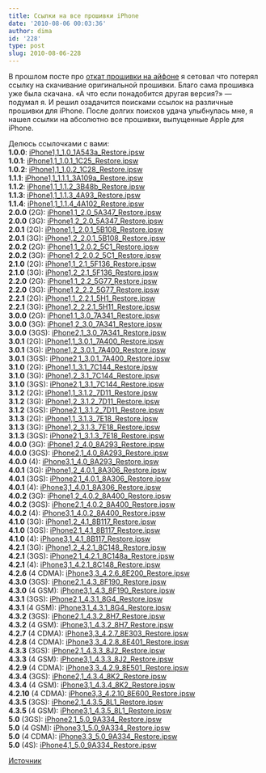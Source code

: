 ```yaml
---
title: Ссылки на все прошивки iPhone
date: '2010-08-06 00:03:36'
author: dima
id: '228'
type: post
slug: 2010-08-06-228
---
```


В прошлом посте про [откат прошивки на айфоне](/blog/kak_otkatit_proshivku_4_0_do_3_1_3_na_iphone_3g/2010-07-28-227) я сетовал что потерял ссылку на скачивание оригинальной прошивки. Благо сама прошивка уже была скачана. «А что если понадобится другая версия?» — подумал я. И решил озадачится поисками ссылок на различные прошивки для iPhone. После долгих поисков удача улыбнулась мне, я нашел ссылки на абсолютно все прошивки, выпущенные Apple для iPhone.

Делюсь ссылочками с вами:  
**1.0.0**: [iPhone1,1\_1.0\_1A543a\_Restore.ipsw](https://appldnld.apple.com.edgesuite.net/content.info.apple.com/iPhone/061-3538.20070629.B7vXa/iPhone1,1_1.0_1A543a_Restore.ipsw "https://appldnld.apple.com.edgesuite.net/content.info.apple.com/iPhone/061-3538.20070629.B7vXa/iPhone1,1_1.0_1A543a_Restore.ipsw")  
**1.0.1**: [iPhone1,1\_1.0.1\_1C25\_Restore.ipsw](https://appldnld.apple.com.edgesuite.net/content.info.apple.com/iPhone/061-3614.20070731.Nt6Y7/iPhone1,1_1.0.1_1C25_Restore.ipsw "https://appldnld.apple.com.edgesuite.net/content.info.apple.com/iPhone/061-3614.20070731.Nt6Y7/iPhone1,1_1.0.1_1C25_Restore.ipsw")  
**1.0.2**: [iPhone1,1\_1.0.2\_1C28\_Restore.ipsw](https://appldnld.apple.com.edgesuite.net/content.info.apple.com/iPhone/061-3823.20070821.vormd/iPhone1,1_1.0.2_1C28_Restore.ipsw "https://appldnld.apple.com.edgesuite.net/content.info.apple.com/iPhone/061-3823.20070821.vormd/iPhone1,1_1.0.2_1C28_Restore.ipsw")  
**1.1.1**: [iPhone1,1\_1.1.1\_3A109a\_Restore.ipsw](https://appldnld.apple.com.edgesuite.net/content.info.apple.com/iPhone/061-3883.20070927.In76t/iPhone1,1_1.1.1_3A109a_Restore.ipsw "https://appldnld.apple.com.edgesuite.net/content.info.apple.com/iPhone/061-3883.20070927.In76t/iPhone1,1_1.1.1_3A109a_Restore.ipsw")  
**1.1.2**: [iPhone1,1\_1.1.2\_3B48b\_Restore.ipsw](https://appldnld.apple.com.edgesuite.net/content.info.apple.com/iPhone/061-4037.20071107.5Bghn/iPhone1,1_1.1.2_3B48b_Restore.ipsw "https://appldnld.apple.com.edgesuite.net/content.info.apple.com/iPhone/061-4037.20071107.5Bghn/iPhone1,1_1.1.2_3B48b_Restore.ipsw")  
**1.1.3**: [iPhone1,1\_1.1.3\_4A93\_Restore.ipsw](https://appldnld.apple.com.edgesuite.net/content.info.apple.com/iPhone/061-4061.20080115.4Fvn7/iPhone1,1_1.1.3_4A93_Restore.ipsw "https://appldnld.apple.com.edgesuite.net/content.info.apple.com/iPhone/061-4061.20080115.4Fvn7/iPhone1,1_1.1.3_4A93_Restore.ipsw")  
**1.1.4**: [iPhone1,1\_1.1.4\_4A102\_Restore.ipsw](https://appldnld.apple.com.edgesuite.net/content.info.apple.com/iPhone/061-4313.20080226.Sw39i/iPhone1,1_1.1.4_4A102_Restore.ipsw "https://appldnld.apple.com.edgesuite.net/content.info.apple.com/iPhone/061-4313.20080226.Sw39i/iPhone1,1_1.1.4_4A102_Restore.ipsw")  
**2.0.0** (2G): [iPhone1,1\_2.0\_5A347\_Restore.ipsw](https://appldnld.apple.com.edgesuite.net/content.info.apple.com/iPhone/061-4956.20080710.V50OI/iPhone1,1_2.0_5A347_Restore.ipsw "https://appldnld.apple.com.edgesuite.net/content.info.apple.com/iPhone/061-4956.20080710.V50OI/iPhone1,1_2.0_5A347_Restore.ipsw")  
**2.0.0** (3G): [iPhone1,2\_2.0\_5A347\_Restore.ipsw](https://appldnld.apple.com.edgesuite.net/content.info.apple.com/iPhone/061-4955.20080710.bgt53/iPhone1,2_2.0_5A347_Restore.ipsw "https://appldnld.apple.com.edgesuite.net/content.info.apple.com/iPhone/061-4955.20080710.bgt53/iPhone1,2_2.0_5A347_Restore.ipsw")  
**2.0.1** (2G): [iPhone1,1\_2.0.1\_5B108\_Restore.ipsw](https://appldnld.apple.com.edgesuite.net/content.info.apple.com/iPhone/061-5135.20080729.Vfgtr/iPhone1,1_2.0.1_5B108_Restore.ipsw "https://appldnld.apple.com.edgesuite.net/content.info.apple.com/iPhone/061-5135.20080729.Vfgtr/iPhone1,1_2.0.1_5B108_Restore.ipsw")  
**2.0.1** (3G): [iPhone1,2\_2.0.1\_5B108\_Restore.ipsw](https://appldnld.apple.com.edgesuite.net/content.info.apple.com/iPhone/061-5134.20080729.Q2W3E/iPhone1,2_2.0.1_5B108_Restore.ipsw "https://appldnld.apple.com.edgesuite.net/content.info.apple.com/iPhone/061-5134.20080729.Q2W3E/iPhone1,2_2.0.1_5B108_Restore.ipsw")  
**2.0.2** (2G): [iPhone1,1\_2.0.2\_5C1\_Restore.ipsw](https://appldnld.apple.com.edgesuite.net/content.info.apple.com/iPhone/061-5246.20080818.2V0hO/iPhone1,1_2.0.2_5C1_Restore.ipsw "https://appldnld.apple.com.edgesuite.net/content.info.apple.com/iPhone/061-5246.20080818.2V0hO/iPhone1,1_2.0.2_5C1_Restore.ipsw")  
**2.0.2** (3G): [iPhone1,2\_2.0.2\_5C1\_Restore.ipsw](https://appldnld.apple.com.edgesuite.net/content.info.apple.com/iPhone/061-5241.20080818.t5Fv3/iPhone1,2_2.0.2_5C1_Restore.ipsw "https://appldnld.apple.com.edgesuite.net/content.info.apple.com/iPhone/061-5241.20080818.t5Fv3/iPhone1,2_2.0.2_5C1_Restore.ipsw")  
**2.1.0** (2G): [iPhone1,1\_2.1\_5F136\_Restore.ipsw](https://appldnld.apple.com.edgesuite.net/content.info.apple.com/iPhone/061-5202.20080909.gkbEj/iPhone1,1_2.1_5F136_Restore.ipsw "https://appldnld.apple.com.edgesuite.net/content.info.apple.com/iPhone/061-5202.20080909.gkbEj/iPhone1,1_2.1_5F136_Restore.ipsw")  
**2.1.0** (3G): [iPhone1,2\_2.1\_5F136\_Restore.ipsw](https://appldnld.apple.com.edgesuite.net/content.info.apple.com/iPhone/061-5198.20080909.K3294/iPhone1,2_2.1_5F136_Restore.ipsw "https://appldnld.apple.com.edgesuite.net/content.info.apple.com/iPhone/061-5198.20080909.K3294/iPhone1,2_2.1_5F136_Restore.ipsw")  
**2.2.0** (2G): [iPhone1,1\_2.2\_5G77\_Restore.ipsw](https://appldnld.apple.com.edgesuite.net/content.info.apple.com/iPhone/061-5779.20081120.Pt5yH/iPhone1,1_2.2_5G77_Restore.ipsw "https://appldnld.apple.com.edgesuite.net/content.info.apple.com/iPhone/061-5779.20081120.Pt5yH/iPhone1,1_2.2_5G77_Restore.ipsw")  
**2.2.0** (3G): [iPhone1,2\_2.2\_5G77\_Restore.ipsw](https://appldnld.apple.com.edgesuite.net/content.info.apple.com/iPhone/061-5778.20081120.Aqw4R/iPhone1,2_2.2_5G77_Restore.ipsw "https://appldnld.apple.com.edgesuite.net/content.info.apple.com/iPhone/061-5778.20081120.Aqw4R/iPhone1,2_2.2_5G77_Restore.ipsw")  
**2.2.1** (2G): [iPhone1,1\_2.2.1\_5H1\_Restore.ipsw](https://appldnld.apple.com.edgesuite.net/content.info.apple.com/iPhone/061-5830.20090127.Mmni6/iPhone1,1_2.2.1_5H11_Restore.ipsw "https://appldnld.apple.com.edgesuite.net/content.info.apple.com/iPhone/061-5830.20090127.Mmni6/iPhone1,1_2.2.1_5H11_Restore.ipsw")  
**2.2.1** (3G): [iPhone1,2\_2.2.1\_5H11\_Restore.ipsw](https://appldnld.apple.com.edgesuite.net/content.info.apple.com/iPhone/061-5828.20090127.aQLi8/iPhone1,2_2.2.1_5H11_Restore.ipsw "https://appldnld.apple.com.edgesuite.net/content.info.apple.com/iPhone/061-5828.20090127.aQLi8/iPhone1,2_2.2.1_5H11_Restore.ipsw")  
**3.0.0** (2G): [iPhone1,1\_3.0\_7A341\_Restore.ipsw](https://appldnld.apple.com.edgesuite.net/content.info.apple.com/iPhone/061-6580.20090617.XsP76/iPhone1,1_3.0_7A341_Restore.ipsw "https://appldnld.apple.com.edgesuite.net/content.info.apple.com/iPhone/061-6580.20090617.XsP76/iPhone1,1_3.0_7A341_Restore.ipsw")  
**3.0.0** (3G): [iPhone1,2\_3.0\_7A341\_Restore.ipsw](https://appldnld.apple.com.edgesuite.net/content.info.apple.com/iPhone/061-6578.20090617.VfgtU/iPhone1,2_3.0_7A341_Restore.ipsw "https://appldnld.apple.com.edgesuite.net/content.info.apple.com/iPhon<br/>e/061-6578.20090617.VfgtU/iPhone1,2_3.0_7A341_Restore.ipsw")  
**3.0.0** (3GS): [iPhone2,1\_3.0\_7A341\_Restore.ipsw](https://appldnld.apple.com.edgesuite.net/content.info.apple.com/iPhone/061-6582.20090617.LlI87/iPhone2,1_3.0_7A341_Restore.ipsw "https://appldnld.apple.com.edgesuite.net/content.info.apple.com/iPhone/061-6582.20090617.LlI87/iPhone2,1_3.0_7A341_Restore.ipsw")  
**3.0.1** (2G): [iPhone1,1\_3.0.1\_7A400\_Restore.ipsw](https://appldnld.apple.com.edgesuite.net/content.info.apple.com/iPhone/061-6974.20090731.Cf4Tg/iPhone1,1_3.0.1_7A400_Restore.ipsw "https://appldnld.apple.com.edgesuite.net/content.info.apple.com/iPhone/061-6974.20090731.Cf4Tg/iPhone1,1_3.0.1_7A400_Restore.ipsw")  
**3.0.1** (3G): [iPhone1,2\_3.0.1\_7A400\_Restore.ipsw](https://appldnld.apple.com.edgesuite.net/content.info.apple.com/iPhone/061-6972.20090731.Zx3Rr/iPhone1,2_3.0.1_7A400_Restore.ipsw "https://appldnld.apple.com.edgesuite.net/content.info.apple.com/iPhone/061-6972.20090731.Zx3Rr/iPhone1,2_3.0.1_7A400_Restore.ipsw")  
**3.0.1** (3GS): [iPhone2,1\_3.0.1\_7A400\_Restore.ipsw](https://appldnld.apple.com.edgesuite.net/content.info.apple.com/iPhone/061-6976.20090731.Vgbt5/iPhone2,1_3.0.1_7A400_Restore.ipsw "https://appldnld.apple.com.edgesuite.net/content.info.apple.com/iPhone/061-6976.20090731.Vgbt5/iPhone2,1_3.0.1_7A400_Restore.ipsw")  
**3.1.0** (2G): [iPhone1,1\_3.1\_7C144\_Restore.ipsw](https://appldnld.apple.com.edgesuite.net/content.info.apple.com/iPhone/061-6605.20090909.PQ3ws/iPhone1,1_3.1_7C144_Restore.ipsw "https://appldnld.apple.com.edgesuite.net/content.info.apple.com/iPhone/061-6605.20090909.PQ3ws/iPhone1,1_3.1_7C144_Restore.ipsw")  
**3.1.0** (3G): [iPhone1,2\_3.1\_7C144\_Restore.ipsw](https://appldnld.apple.com.edgesuite.net/content.info.apple.com/iPhone/061-6600.20090909.AwndZ/iPhone1,2_3.1_7C144_Restore.ipsw "https://appldnld.apple.com.edgesuite.net/content.info.apple.com/iPhone/061-6600.20090909.AwndZ/iPhone1,2_3.1_7C144_Restore.ipsw")  
**3.1.0** (3GS): [iPhone2,1\_3.1\_7C144\_Restore.ipsw](https://appldnld.apple.com.edgesuite.net/content.info.apple.com/iPhone/061-6609.20090909.mwws4/iPhone2,1_3.1_7C144_Restore.ipsw "https://appldnld.apple.com.edgesuite.net/content.info.apple.com/iPhone/061-6609.20090909.mwws4/iPhone2,1_3.1_7C144_Restore.ipsw")  
**3.1.2** (2G): [iPhone1,1\_3.1.2\_7D11\_Restore.ipsw](https://appldnld.apple.com.edgesuite.net/content.info.apple.com/iPhone/061-7268.20091008.32pNe/iPhone1,1_3.1.2_7D11_Restore.ipsw "https://appldnld.apple.com.edgesuite.net/content.info.apple.com/iPhone/061-7268.20091008.32pNe/iPhone1,1_3.1.2_7D11_Restore.ipsw")  
**3.1.2** (3G): [iPhone1,2\_3.1.2\_7D11\_Restore.ipsw](https://appldnld.apple.com.edgesuite.net/content.info.apple.com/iPhone/061-7265.20091008.Xsd32/iPhone1,2_3.1.2_7D11_Restore.ipsw "https://appldnld.apple.com.edgesuite.net/content.info.apple.com/iPhone/061-7265.20091008.Xsd32/iPhone1,2_3.1.2_7D11_Restore.ipsw")  
**3.1.2** (3GS): [iPhone2,1\_3.1.2\_7D11\_Restore.ipsw](https://appldnld.apple.com.edgesuite.net/content.info.apple.com/iPhone/061-7270.20091008.phn32/iPhone2,1_3.1.2_7D11_Restore.ipsw "https://appldnld.apple.com.edgesuite.net/content.info.apple.com/iPhone/061-7270.20091008.phn32/iPhone2,1_3.1.2_7D11_Restore.ipsw")  
**3.1.3** (2G): [iPhone1,1\_3.1.3\_7E18\_Restore.ipsw](https://appldnld.apple.com.edgesuite.net/content.info.apple.com/iPhone/061-7481.20100202.4orot/iPhone1,1_3.1.3_7E18_Restore.ipsw "https://appldnld.apple.com.edgesuite.net/content.info.apple.com/iPhone/061-7481.20100202.4orot/iPhone1,1_3.1.3_7E18_Restore.ipsw")  
**3.1.3** (3G): [iPhone1,2\_3.1.3\_7E18\_Restore.ipsw](https://appldnld.apple.com.edgesuite.net/content.info.apple.com/iPhone/061-7468.20100202.pbnrt/iPhone1,2_3.1.3_7E18_Restore.ipsw "https://appldnld.apple.com.edgesuite.net/content.info.apple.com/iPhone/061-7468.20100202.pbnrt/iPhone1,2_3.1.3_7E18_Restore.ipsw")  
**3.1.3** (3GS): [iPhone2,1\_3.1.3\_7E18\_Restore.ipsw](https://appldnld.apple.com.edgesuite.net/content.info.apple.com/iPhone/061-7472.20100202.8tugj/iPhone2,1_3.1.3_7E18_Restore.ipsw "https://appldnld.apple.com.edgesuite.net/content.info.apple.com/iPhone/061-7472.20100202.8tugj/iPhone2,1_3.1.3_7E18_Restore.ipsw")  
**4.0.0** (3G): [iPhone1,2\_4.0\_8A293\_Restore.ipsw](https://appldnld.apple.com.edgesuite.net/content.info.apple.com/iPhone4/061-7436.20100621.58Yt4/iPhone1,2_4.0_8A293_Restore.ipsw "https://appldnld.apple.com.edgesuite.net/content.info.apple.com/iPhone4/061-7436.20100621.58Yt4/iPhone1,2_4.0_8A293_Restore.ipsw")  
**4.0.0** (3GS): [iPhone2,1\_4.0\_8A293\_Restore.ipsw](https://appldnld.apple.com.edgesuite.net/content.info.apple.com/iPhone4/061-7437.20100621.5urG8/iPhone2,1_4.0_8A293_Restore.ipsw "https://appldnld.apple.com.edgesuite.net/content.info.apple.com/iPhone4/061-7437.20100621.5urG8/iPhone2,1_4.0_8A293_Restore.ipsw")  
**4.0.0** (4): [iPhone3,1\_4.0\_8A293\_Restore.ipsw](https://appldnld.apple.com.edgesuite.net/content.info.apple.com/iPhone4/061-7380.20100621,Vfgb5/iPhone3,1_4.0_8A293_Restore.ipsw "https://appldnld.apple.com.edgesuite.net/content.info.apple.com/iPhone4/061-7380.20100621,Vfgb5/iPhone3,1_4.0_8A293_Restore.ipsw")  
**4.0.1** (3G): [iPhone1,2\_4.0.1\_8A306\_Restore.ipsw](https://appldnld.apple.com/iPhone4/061-8616.20100715.phnt4/iPhone1,2_4.0.1_8A306_Restore.ipsw "https://appldnld.apple.com/iPhone4/061-8616.20100715.phnt4/iPhone1,2_4.0.1_8A306_Restore.ipsw")  
**4.0.1** (3GS): [iPhone2,1\_4.0.1\_8A306\_Restore.ipsw](https://appldnld.apple.com/iPhone4/061-8618.20100715.Zapn4/iPhone2,1_4.0.1_8A306_Restore.ipsw "https://appldnld.apple.com/iPhone4/061-8618.20100715.Zapn4/iPhone2,1_4.0.1_8A306_Restore.ipsw")  
**4.0.1** (4): [iPhone3,1\_4.0.1\_8A306\_Restore.ipsw](https://appldnld.apple.com/iPhone4/061-8619.20100715.4Pnsx/iPhone3,1_4.0.1_8A306_Restore.ipsw "https://appldnld.apple.com/iPhone4/061-8619.20100715.4Pnsx/iPhone3,1_4.0.1_8A306_Restore.ipsw")  
**4.0.2** (3G): [iPhone1,2\_4.0.2\_8A400\_Restore.ipsw](https://appldnld.apple.com/iPhone4/061-8802.20100811.XcfpR/iPhone1,2_4.0.2_8A400_Restore.ipsw "https://appldnld.apple.com/iPhone4/061-8802.20100811.XcfpR/iPhone1,2_4.0.2_8A400_Restore.ipsw")  
**4.0.2** (3GS): [iPhone2,1\_4.0.2\_8A400\_Restore.ipsw](https://appldnld.apple.com/iPhone4/061-8805.20100811.Dcr4e/iPhone2,1_4.0.2_8A400_Restore.ipsw "https://appldnld.apple.com/iPhone4/061-8805.20100811.Dcr4e/iPhone2,1_4.0.2_8A400_Restore.ipsw")  
**4.0.2** (4): [iPhone3,1\_4.0.2\_8A400\_Restore.ipsw](https://appldnld.apple.com/iPhone4/061-8807.20100811.3Edre/iPhone3,1_4.0.2_8A400_Restore.ipsw "https://appldnld.apple.com/iPhone4/061-8807.20100811.3Edre/iPhone3,1_4.0.2_8A400_Restore.ipsw")  
**4.1.0** (3G): [iPhone1,2\_4.1\_8B117\_Restore.ipsw](https://appldnld.apple.com/iPhone4/061-7932.20100908.3fgt5/iPhone1,2_4.1_8B117_Restore.ipsw "https://appldnld.apple.com/iPhone4/061-7932.20100908.3fgt5/iPhone1,2_4.1_8B117_Restore.ipsw")  
**4.1.0** (3GS): [iPhone2,1\_4.1\_8B117\_Restore.ipsw](https://appldnld.apple.com/iPhone4/061-7938.20100908.F3rCk/iPhone2,1_4.1_8B117_Restore.ipsw "https://appldnld.apple.com/iPhone4/061-7938.20100908.F3rCk/iPhone2,1_4.1_8B117_Restore.ipsw")  
**4.1.0** (4): [iPhone3,1\_4.1\_8B117\_Restore.ipsw](https://appldnld.apple.com/iPhone4/061-7939.20100908.Lcyg3/iPhone3,1_4.1_8<br/>B117_Restore.ipsw "https://appldnld.apple.com/iPhone4/061-7939.20100908.Lcyg3/iPhone3,1_4.1_8B117_Restore.ipsw")  
**4.2.1** (3G): [iPhone1,2\_4.2.1\_8C148\_Restore.ipsw](https://appldnld.apple.com/iPhone4/061-9853.20101122.Vfgt5/iPhone1,2_4.2.1_8C148_Restore.ipsw "https://appldnld.apple.com/iPhone4/061-9853.20101122.Vfgt5/iPhone1,2_4.2.1_8C148_Restore.ipsw")  
**4.2.1** (3GS): [iPhone2,1\_4.2.1\_8C148a\_Restore.ipsw](https://appldnld.apple.com/iPhone4/061-9895.20101122.Cdew2/iPhone2,1_4.2.1_8C148a_Restore.ipsw "https://appldnld.apple.com/iPhone4/061-9895.20101122.Cdew2/iPhone2,1_4.2.1_8C148a_Restore.ipsw")  
**4.2.1** (4): [iPhone3,1\_4.2.1\_8C148\_Restore.ipsw](https://appldnld.apple.com/iPhone4/061-9858.20101122.Er456/iPhone3,1_4.2.1_8C148_Restore.ipsw "https://appldnld.apple.com/iPhone4/061-9858.20101122.Er456/iPhone3,1_4.2.1_8C148_Restore.ipsw")  
**4.2.6** (4 CDMA): [iPhone3,3\_4.2.6\_8E200\_Restore.ipsw](https://appldnld.apple.com/iPhone4/041-0177.20110131.Pyvrz/iPhone3,3_4.2.6_8E200_Restore.ipsw "https://appldnld.apple.com/iPhone4/041-0177.20110131.Pyvrz/iPhone3,3_4.2.6_8E200_Restore.ipsw")  
**4.3.0** (3GS): [iPhone2,1\_4.3\_8F190\_Restore.ipsw](https://appldnld.apple.com/iPhone4/041-0328.20110311.Lkhy6/iPhone2,1_4.3_8F190_Restore.ipsw "https://appldnld.apple.com/iPhone4/041-0328.20110311.Lkhy6/iPhone2,1_4.3_8F190_Restore.ipsw")  
**4.3.0** (4 GSM): [iPhone3,1\_4.3\_8F190\_Restore.ipsw](https://appldnld.apple.com/iPhone4/041-0330.20110311.Cswe3/iPhone3,1_4.3_8F190_Restore.ipsw "https://appldnld.apple.com/iPhone4/041-0330.20110311.Cswe3/iPhone3,1_4.3_8F190_Restore.ipsw")  
**4.3.1** (3GS): [iPhone2,1\_4.3.1\_8G4\_Restore.ipsw](https://appldnld.apple.com/iPhone4/041-0549.20110325.ZxP8u/iPhone2,1_4.3.1_8G4_Restore.ipsw "https://appldnld.apple.com/iPhone4/041-0549.20110325.ZxP8u/iPhone2,1_4.3.1_8G4_Restore.ipsw")  
**4.3.1** (4 GSM): [iPhone3,1\_4.3.1\_8G4\_Restore.ipsw](https://appldnld.apple.com/iPhone4/041-0551.20110325.Aw2Dr/iPhone3,1_4.3.1_8G4_Restore.ipsw "https://appldnld.apple.com/iPhone4/041-0551.20110325.Aw2Dr/iPhone3,1_4.3.1_8G4_Restore.ipsw")  
**4.3.2** (3GS): [iPhone2,1\_4.3.2\_8H7\_Restore.ipsw](https://appldnld.apple.com/iPhone4/041-0660.20110414.Gwed5/iPhone2,1_4.3.2_8H7_Restore.ipsw "https://appldnld.apple.com/iPhone4/041-0660.20110414.Gwed5/iPhone2,1_4.3.2_8H7_Restore.ipsw")  
**4.3.2** (4 GSM): [iPhone3,1\_4.3.2\_8H7\_Restore.ipsw](https://appldnld.apple.com/iPhone4/041-0662.20110414.byQ84/iPhone3,1_4.3.2_8H7_Restore.ipsw "https://appldnld.apple.com/iPhone4/041-0662.20110414.byQ84/iPhone3,1_4.3.2_8H7_Restore.ipsw")  
**4.2.7** (4 CDMA): [iPhone3,3\_4.2.7\_8E303\_Restore.ipsw](https://appldnld.apple.com/iPhone4/041-0614.20110414.B47xa/iPhone3,3_4.2.7_8E303_Restore.ipsw "https://appldnld.apple.com/iPhone4/041-0614.20110414.B47xa/iPhone3,3_4.2.7_8E303_Restore.ipsw")  
**4.2.8** (4 CDMA): [iPhone3,3\_4.2.8\_8E401\_Restore.ipsw](https://appldnld.apple.com/iPhone4/041-1022.20110503.5g8k7/iPhone3,3_4.2.8_8E401_Restore.ipsw "https://appldnld.apple.com/iPhone4/041-1022.20110503.5g8k7/iPhone3,3_4.2.8_8E401_Restore.ipsw")  
**4.3.3** (3GS): [iPhone2,1\_4.3.3\_8J2\_Restore.ipsw](https://appldnld.apple.com/iPhone4/041-1009.20110503.M73Yr/iPhone2,1_4.3.3_8J2_Restore.ipsw "https://appldnld.apple.com/iPhone4/041-1009.20110503.M73Yr/iPhone2,1_4.3.3_8J2_Restore.ipsw")  
**4.3.3** (4 GSM): [iPhone3,1\_4.3.3\_8J2\_Restore.ipsw](https://appldnld.apple.com/iPhone4/041-1011.20110503.q7fGc/iPhone3,1_4.3.3_8J2_Restore.ipsw "https://appldnld.apple.com/iPhone4/041-1011.20110503.q7fGc/iPhone3,1_4.3.3_8J2_Restore.ipsw")  
**4.2.9** (4 CDMA): [iPhone3,3\_4.2.9\_8E501\_Restore.ipsw](https://appldnld.apple.com/iPhone4/041-1916.20110715.V5rUA/iPhone3,3_4.2.9_8E501_Restore.ipsw "https://appldnld.apple.com/iPhone4/041-1916.20110715.V5rUA/iPhone3,3_4.2.9_8E501_Restore.ipsw")  
**4.3.4** (3GS): [iPhone2,1\_4.3.4\_8K2\_Restore.ipsw](https://appldnld.apple.com/iPhone4/041-1921.20110715.ItuLh/iPhone2,1_4.3.4_8K2_Restore.ipsw "https://appldnld.apple.com/iPhone4/041-1921.20110715.ItuLh/iPhone2,1_4.3.4_8K2_Restore.ipsw")  
**4.3.4** (4 GSM): [iPhone3,1\_4.3.4\_8K2\_Restore.ipsw](https://appldnld.apple.com/iPhone4/041-1923.20110715.BnATg/iPhone3,1_4.3.4_8K2_Restore.ipsw "https://appldnld.apple.com/iPhone4/041-1923.20110715.BnATg/iPhone3,1_4.3.4_8K2_Restore.ipsw")  
**4.2.10** (4 CDMA): [iPhone3,3\_4.2.10\_8E600\_Restore.ipsw](https://appldnld.apple.com/iPhone4/041-1959.20110721.jvP29/iPhone3,3_4.2.10_8E600_Restore.ipsw "https://appldnld.apple.com/iPhone4/041-1959.20110721.jvP29/iPhone3,3_4.2.10_8E600_Restore.ipsw")  
**4.3.5** (3GS): [iPhone2,1\_4.3.5\_8L1\_Restore.ipsw](https://appldnld.apple.com/iPhone4/041-1965.20110721.gxUB5/iPhone2,1_4.3.5_8L1_Restore.ipsw "https://appldnld.apple.com/iPhone4/041-1965.20110721.gxUB5/iPhone2,1_4.3.5_8L1_Restore.ipsw")  
**4.3.5** (4 GSM): [iPhone3,1\_4.3.5\_8L1\_Restore.ipsw](https://appldnld.apple.com/iPhone4/041-1966.20110721.V3Ufe/iPhone3,1_4.3.5_8L1_Restore.ipsw "https://appldnld.apple.com/iPhone4/041-1966.20110721.V3Ufe/iPhone3,1_4.3.5_8L1_Restore.ipsw")  
**5.0** (3GS): [iPhone2,1\_5.0\_9A334\_Restore.ipsw](https://appldnld.apple.com/iPhone4/041-8356.20111012.SQRDT/iPhone2,1_5.0_9A334_Restore.ipsw "https://appldnld.apple.com/iPhone4/041-8356.20111012.SQRDT/iPhone2,1_5.0_9A334_Restore.ipsw")  
**5.0** (4 GSM): [iPhone3,1\_5.0\_9A334\_Restore.ipsw](https://appldnld.apple.com/iPhone4/041-8358.20111012.FFc34/iPhone3,1_5.0_9A334_Restore.ipsw "https://appldnld.apple.com/iPhone4/041-8358.20111012.FFc34/iPhone3,1_5.0_9A334_Restore.ipsw")  
**5.0** (4 CDMA): [iPhone3,3\_5.0\_9A334\_Restore.ipsw](https://appldnld.apple.com/iPhone4/041-9743.20111012.vjhfp/iPhone3,3_5.0_9A334_Restore.ipsw "https://appldnld.apple.com/iPhone4/041-9743.20111012.vjhfp/iPhone3,3_5.0_9A334_Restore.ipsw")  
**5.0** (4S): [iPhone4,1\_5.0\_9A334\_Restore.ipsw](https://appldnld.apple.com/iPhone4/041-1317.20111012.UVTgr/iPhone4,1_5.0_9A334_Restore.ipsw "https://appldnld.apple.com/iPhone4/041-1317.20111012.UVTgr/iPhone4,1_5.0_9A334_Restore.ipsw")

[Источник](https://iclarified.com/entry/index.php?enid=750 "https://iclarified.com/entry/index.php?enid=750")